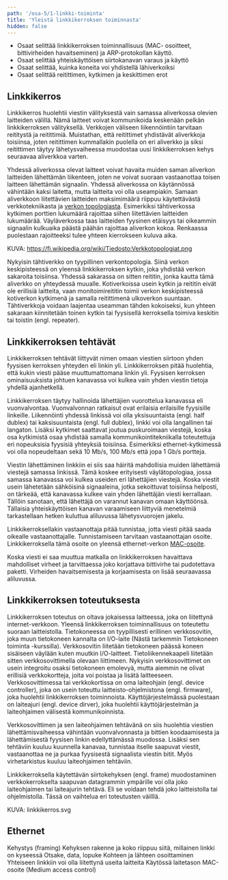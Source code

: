 ```yaml
---
path: '/osa-5/1-linkki-toiminta'
title: 'Yleistä linkkikerroksen toiminnasta'
hidden: false
---
```



<text-box variant='learningObjectives' name='Oppimistavoitteet'>

- Osaat selittää linkkikerroksen toiminnallisuus (MAC- 
   osoitteet, bittivirheiden havaitseminen) ja ARP-protokollan 
   käyttö. 
- Osaat selittää yhteiskäyttöisen siirtokanavan varaus ja käyttö
- Osaat selittää, kuinka koneita voi yhdistellä lähiverkoiksi
- Osaat selittää reitittimen, kytkimen ja keskittimen erot 

</text-box>


## Linkkikerros

Linkkikerros huolehtii viestin välityksestä vain samassa aliverkossa olevien laitteiden välillä. Nämä laitteet voivat kommunikoida keskenään pelkän linkkikerroksen välityksellä. Verkkojen väliseen liikennöintiin tarvitaan reititystä ja reitittimiä. Muistathan, että reitittimet yhdistävät aliverkkoja toisiinsa, joten reitittimen kummallakin puolella on eri aliverkko ja siksi reitittimen täytyy lähetysvaiheessa muodostaa uusi linkkikerroksen kehys seuraavaa aliverkkoa varten.

Yhdessä aliverkossa olevat laitteet voivat havaita muiden saman aliverkon laitteiden lähettämän liikenteen, joten ne voivat suoraan vastaanottaa toisen laitteen lähettämän signaalin. Yhdessä aliverkossa on käytännössä vähintään kaksi laitetta, mutta laitteita voi olla useampiakin. Samaan aliverkkoon liitettävien laitteiden maksimimäärä riippuu käytettävästä verkkotekniikasta ja [verkon topologiasta](https://fi.wikipedia.org/wiki/Verkkotopologia). Esimerkiksi tähtiverkossa kytkimen porttien lukumäärä rajoittaa siihen liitettävien laitteiden lukumäärää. Väyläverkossa taas laitteiden fyysinen etäisyys tai oikeammin signaalin kulkuaika päästä päähän rajoittaa aliverkon kokoa. Renkaassa puolestaan rajoitteeksi tulee yhteen kierrokseen kuluva aika.

KUVA: https://fi.wikipedia.org/wiki/Tiedosto:Verkkotopologiat.png

Nykyisin tähtiverkko on tyypillinen verkontopologia. Siinä verkon keskipisteessä on yleensä linkkikerroksen kytkin, joka yhdistää verkon sakaroita toisiinsa. Yhdessä sakarassa on sitten reititin, jonka kautta tämä aliverkko on yhteydessä muualle. Kotiverkoissa usein kytkin ja reititin eivät ole erillisiä laitteita, vaan monitoimireititin toimii verkon keskipisteessä kotiverkon kytkimenä ja samalla reitittimenä ulkoverkon suuntaan. Tähtiverkkoja voidaan laajentaa useamman tähden kokoiseksi, kun yhteen sakaraan kiinnitetään toinen kytkin tai fyysisellä kerroksella toimiva keskitin tai toistin (engl. repeater).

## Linkkikerroksen tehtävät

Linkkikerroksen tehtävät liittyvät nimen omaan viestien siirtoon yhden fyysisen kerroksen yhteyden eli linkin yli. Linkkikerroksen pitää huolehtia, että kukin viesti pääse muuttumattomana linkin yli. Fyysisen kerroksen ominaisuuksista johtuen kanavassa voi kulkea vain yhden viestin tietoja yhdellä ajanhetkellä. 

Linkkikerroksen täytyy hallinoida lähettäjien vuorottelua kanavassa eli vuonvalvontaa. Vuonvalvonnan ratkaisut ovat erilaisia erilaisille fyysisille linkeille. Liikennöinti yhdessä linkissä voi olla yksisuuntaista (engl. half dublex) tai kaksisuuntaista (engl. full dublex), linkki voi olla langallinen tai langaton. Lisäksi kytkimet saattavat joutua puskuroimaan viestejä, koska osa kytkimistä osaa yhdistää samalla kommunikointitekniikalla toteutettuja eri nopeuksisia fyysisiä yhteyksiä toisiinsa. Esimerkiksi ethernet-kytkimessä voi olla nopeudeltaan sekä 10 Mb/s, 100 Mb/s että jopa 1 Gb/s portteja.

Viestin lähettäminen linkkiin ei siis saa häiritä mahdollisia muiden lähettämiä viestejä samassa linkissä. Tämä koskee erityisesti väylätopologiaa, jossa samassa kanavassa voi kulkea useiden eri lähettäjien viestejä. Koska viestit usein lähetetään sähköisinä signaaleina, jotka sekoittuvat toisiinsa helposti, on tärkeää, että kanavassa kulkee vain yhden lähettäjän viesti kerrallaan. Tällöin sanotaan, että lähettäjä on varannut kanavan omaan käyttöönsä. Tällaisia yhteiskäyttöisen kanavan varaamiseen liittyviä menetelmiä tarkastellaan hetken kuluttua aliluvussa lähetysvuorojen jakelu.

Linkkikerroksellakin vastaanottaja pitää tunnistaa, jotta viesti pitää saada oikealle vastaanottajalle. Tunnistamiseen tarvitaan vastaanottajan osoite. Linkkikerroksella tämä osoite on yleensä ethernet-verkon [MAC-osoite](https://fi.wikipedia.org/wiki/MAC-osoite).

Koska viesti ei saa muuttua matkalla on linkkikerroksen havaittava mahdolliset virheet ja tarvittaessa joko korjattava bittivirhe tai pudotettava paketti. Virheiden havaitsemisesta ja korjaamisesta on lisää seuraavassa aliluvussa.
 

## Linkkikerroksen toteutuksesta

Linkkikerroksen toteutus on oltava jokaisessa laitteessa, joka on liitettynä internet-verkkoon. Yleensä linkkikerroksen toiminnallisuus  on toteutettu suoraan laitteistolla. Tietokoneessa on tyypillisesti erillinen verkkosovitin, joka muun tietokoneen kannalta on I/O-laite (Nästä tarkemmin Tietokoneen toiminta -kurssilla). Verkkosovitin liitetään tietokoneen päässä koneen sisäiseen väylään kuten muutkin I/O-laitteet. Tietoliikennekaapeli liitetään sitten verkkosovittimella olevaan liittimeen. Nykyisin verkkosovittimet on usein integroitu osaksi tietokoneen emolevyä, mutta aiemmin ne olivat erillisiä verkkokortteja, joita voi poistaa ja lisätä laitteeseen.  Verkkosovittimessa tai verkkokortissa on oma laiteohjain (engl. device controller), joka on usein toteuttu laitteisto-ohjelmistona (engl. firmware), joka huolehtii linkkikerroksen toiminnoista. Käyttöjärjestelmässä puolestaan on laiteajuri (engl. device dirver), joka huolehtii käyttöjärjestelmän ja laiteohjaimen välisestä kommunikoinnista.

Verkkosovittimen ja sen laiteohjaimen tehtävänä on siis huolehtia viestien lähettämisvaiheessa vähintään vuonvalvonnasta ja bittien koodaamisesta ja lähettämisestä fyysisen linkin edellyttämässä muodossa. Lisäksi sen tehtäviin kuuluu kuunnella kanavaa, tunnistaa itselle saapuvat viestit, vastaanottaa ne ja purkaa fyysisestä signaalista viestin bitit. Myös virhetarkistus kuuluu laiteohjaimen tehtäviin. 

Linkkikerroksella käytettävän siirtokehyksen (engl. frame) muodostaminen verkkokerrokselta saapuvan datagrammin ympärille voi olla joko laiteohjaimen tai laiteajurin tehtävä. Eli se voidaan tehdä joko laitteistolla tai ohjelmistolla. Tässä on vaihtelua eri toteutusten väilllä.
  

KUVA: linkkikerros.svg



## Ethernet

Kehystys (framing)
  Kehyksen rakenne ja koko riippuu siitä, millainen linkki on kyseessä
  Otsake, data, lopuke
Kohteen ja lähteen osoittaminen
  Yhteiseen linkkiin voi olla liitettynä useita laitteita
  Käytössä laitetason MAC-osoite (Medium access control)
  









